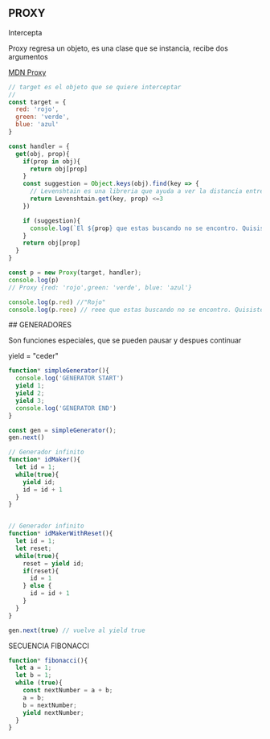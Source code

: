 ## PROXY

Intercepta 

Proxy regresa un objeto, es una clase que se instancia, recibe dos argumentos

[MDN Proxy](https://developer.mozilla.org/es/docs/Web/JavaScript/Reference/Global_Objects/Proxy)

```js
// target es el objeto que se quiere interceptar
// 
const target = {
  red: 'rojo',
  green: 'verde',
  blue: 'azul'
}

const handler = {
  get(obj, prop){
    if(prop in obj){
      return obj[prop]
    }
    const suggestion = Object.keys(obj).find(key => {
      // Levenshtain es una libreria que ayuda a ver la distancia entre strings
      return Levenshtain.get(key, prop) <=3
    })

    if (suggestion){
      console.log(`El ${prop} que estas buscando no se encontro. Quisiste decir ${suggestion}?`)
    }
    return obj[prop]    
  }
}

const p = new Proxy(target, handler);
console.log(p)
// Proxy {red: 'rojo',green: 'verde', blue: 'azul'}

console.log(p.red) //"Rojo"
console.log(p.reee) // reee que estas buscando no se encontro. Quisiste decir red?
```

## GENERADORES

Son funciones especiales, que se pueden pausar y despues continuar

yield = "ceder"

```js
function* simpleGenerator(){
  console.log('GENERATOR START')
  yield 1;
  yield 2;
  yield 3;
  console.log('GENERATOR END')
}

const gen = simpleGenerator();
gen.next()

// Generador infinito
function* idMaker(){
  let id = 1;
  while(true){
    yield id;
    id = id + 1
  }
}


// Generador infinito
function* idMakerWithReset(){
  let id = 1;
  let reset;
  while(true){
    reset = yield id;
    if(reset){
      id = 1
    } else {
      id = id + 1
    }
  }
}

gen.next(true) // vuelve al yield true

```

SECUENCIA FIBONACCI

```js
function* fibonacci(){
  let a = 1;
  let b = 1;
  while (true){
    const nextNumber = a + b;
    a = b;
    b = nextNumber;
    yield nextNumber;
  }
}